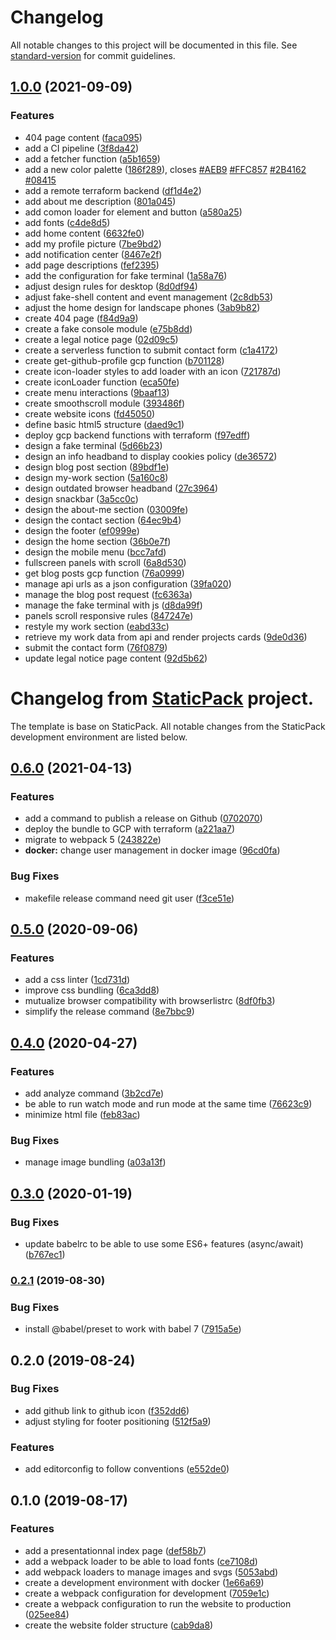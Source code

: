 # Changelog

All notable changes to this project will be documented in this file. See [standard-version](https://github.com/conventional-changelog/standard-version) for commit guidelines.

## [1.0.0](https://github.com/antoine-amara/staticpack/compare/v0.6.0...v1.0.0) (2021-09-09)


### Features

* 404 page content ([faca095](https://github.com/antoine-amara/staticpack/commit/faca09593e4aed14551ee38182190eb8197e478f))
* add a CI pipeline ([3f8da42](https://github.com/antoine-amara/staticpack/commit/3f8da42dd01b9f73a21d28543d58803da5316546))
* add a fetcher function ([a5b1659](https://github.com/antoine-amara/staticpack/commit/a5b1659c51be025a0c633204edbfe779bb3e1f80))
* add a new color palette ([186f289](https://github.com/antoine-amara/staticpack/commit/186f289a4a8d9fa9a2b65bae1dff610229e44cb2)), closes [#AEB9](https://github.com/antoine-amara/staticpack/issues/AEB9) [#FFC857](https://github.com/antoine-amara/staticpack/issues/FFC857) [#2B4162](https://github.com/antoine-amara/staticpack/issues/2B4162) [#08415](https://github.com/antoine-amara/staticpack/issues/08415)
* add a remote terraform backend ([df1d4e2](https://github.com/antoine-amara/staticpack/commit/df1d4e27c8eb578cc813ec74447b71c3b8f28c68))
* add about me description ([801a045](https://github.com/antoine-amara/staticpack/commit/801a045c9a7be3f4d33e3cef648415e8bf013812))
* add comon loader for element and button ([a580a25](https://github.com/antoine-amara/staticpack/commit/a580a25934ca8ca446aa4f35bef543e3fbc3f632))
* add fonts ([c4de8d5](https://github.com/antoine-amara/staticpack/commit/c4de8d506601c206e68734eb100cddcc3a764f82))
* add home content ([6632fe0](https://github.com/antoine-amara/staticpack/commit/6632fe03b1a0a807247813f56f8b42d1db6e764a))
* add my profile picture ([7be9bd2](https://github.com/antoine-amara/staticpack/commit/7be9bd2e8247f97c4fcecd629e4a07c2e2644da6))
* add notification center ([8467e2f](https://github.com/antoine-amara/staticpack/commit/8467e2fa3f15d8113eed3b843c04438b9bf38926))
* add page descriptions ([fef2395](https://github.com/antoine-amara/staticpack/commit/fef2395f4470fa6dcb1a87fcf76814957a5e8f96))
* add the configuration for fake terminal ([1a58a76](https://github.com/antoine-amara/staticpack/commit/1a58a76c301148c76f593c17d79c042db95b07cb))
* adjust design rules for desktop ([8d0df94](https://github.com/antoine-amara/staticpack/commit/8d0df94dbcd795d1eab248ad1b56975e4f676715))
* adjust fake-shell content and event management ([2c8db53](https://github.com/antoine-amara/staticpack/commit/2c8db53ac3fcbd1b2621b85d2b60cca33d654ce3))
* adjust the home design for landscape phones ([3ab9b82](https://github.com/antoine-amara/staticpack/commit/3ab9b82dcc131550db96dac8d74fad2774a59b35))
* create 404 page ([f84d9a9](https://github.com/antoine-amara/staticpack/commit/f84d9a98fdb25f87ea110e3b0a093743ec48272a))
* create a fake console module ([e75b8dd](https://github.com/antoine-amara/staticpack/commit/e75b8dd03183520aec9bdbd1e238cead8eb9208d))
* create a legal notice page ([02d09c5](https://github.com/antoine-amara/staticpack/commit/02d09c50aba80dc04429e4fb8fc1e3a867dbe932))
* create a serverless function to submit contact form ([c1a4172](https://github.com/antoine-amara/staticpack/commit/c1a41726dbd5a63aa9d508e23965f8993810e809))
* create get-github-profile gcp function ([b701128](https://github.com/antoine-amara/staticpack/commit/b701128fd52d2f76324486ffab93732fd87af287))
* create icon-loader styles to add loader with an icon ([721787d](https://github.com/antoine-amara/staticpack/commit/721787d5de89cf4edd46972401b6e0fc6aa1cbb9))
* create iconLoader function ([eca50fe](https://github.com/antoine-amara/staticpack/commit/eca50fe7b5a7f1d3ceac137c105b04cd5790bc12))
* create menu interactions ([9baaf13](https://github.com/antoine-amara/staticpack/commit/9baaf130b1af1ed020d19d580cdbf2657ea8a098))
* create smoothscroll module ([393486f](https://github.com/antoine-amara/staticpack/commit/393486fa6041fc16d079e44f88a0032542f1a0f8))
* create website icons ([fd45050](https://github.com/antoine-amara/staticpack/commit/fd45050603c97a3a0d4a84169d081241f2210851))
* define basic html5 structure ([daed9c1](https://github.com/antoine-amara/staticpack/commit/daed9c141790409a8b7a77e03b9653ee604dec86))
* deploy gcp backend functions with terraform ([f97edff](https://github.com/antoine-amara/staticpack/commit/f97edffaf8881b9af37ec7f34aa0fa343c9f03c7))
* design a fake terminal ([5d66b23](https://github.com/antoine-amara/staticpack/commit/5d66b23135076e60c4fb5fe65b88fa1abe7f37a7))
* design an info headband to display cookies policy ([de36572](https://github.com/antoine-amara/staticpack/commit/de365727b2cab41ffdeaa6fd37506992ba925aff))
* design blog post section ([89bdf1e](https://github.com/antoine-amara/staticpack/commit/89bdf1e925dd3e5ef4f5aed4d42322d221bb6ac5))
* design my-work section ([5a160c8](https://github.com/antoine-amara/staticpack/commit/5a160c87a1ac612adb79e5f50129519cb6d4e425))
* design outdated browser headband ([27c3964](https://github.com/antoine-amara/staticpack/commit/27c3964c2d983409fd64e67f8130420b8da2fcd1))
* design snackbar ([3a5cc0c](https://github.com/antoine-amara/staticpack/commit/3a5cc0c6593e4278b6fba17d378b431d0bdace46))
* design the about-me section ([03009fe](https://github.com/antoine-amara/staticpack/commit/03009fe200c8940da238ae5b903429fd8c484996))
* design the contact section ([64ec9b4](https://github.com/antoine-amara/staticpack/commit/64ec9b4b8ce70554860fd91bdf399decdc709cc3))
* design the footer ([ef0999e](https://github.com/antoine-amara/staticpack/commit/ef0999e094470c1290651d088b7c5c3059c40c24))
* design the home section ([36b0e7f](https://github.com/antoine-amara/staticpack/commit/36b0e7f9c1555b612296e7a1d67155f4484de775))
* design the mobile menu ([bcc7afd](https://github.com/antoine-amara/staticpack/commit/bcc7afd4ccc38982dd7043f6c856d56a9d84ccf0))
* fullscreen panels with scroll ([6a8d530](https://github.com/antoine-amara/staticpack/commit/6a8d530ae656b61639539fbbff5cc2bd805a00f9))
* get blog posts gcp function ([76a0999](https://github.com/antoine-amara/staticpack/commit/76a0999ab80b1db1335988351a007514d4fce2d2))
* manage api urls as a json configuration ([39fa020](https://github.com/antoine-amara/staticpack/commit/39fa020525ca8bc6963f03aa3c827f49e0761daf))
* manage the blog post request ([fc6363a](https://github.com/antoine-amara/staticpack/commit/fc6363a3c328bdc08c841e6cb25de6f2ae303398))
* manage the fake terminal with js ([d8da99f](https://github.com/antoine-amara/staticpack/commit/d8da99fb1238349335327af9e70960f33a126c4b))
* panels scroll responsive rules ([847247e](https://github.com/antoine-amara/staticpack/commit/847247e3c9796d84f68a51d4a6806bf30934fe7a))
* restyle my work section ([eabd33c](https://github.com/antoine-amara/staticpack/commit/eabd33c758c036e699ffc5ee73653f2c742f16d6))
* retrieve my work data from api and render projects cards ([9de0d36](https://github.com/antoine-amara/staticpack/commit/9de0d36f92d5cbf57148d980f6bcc2dee9aec135))
* submit the contact form ([76f0879](https://github.com/antoine-amara/staticpack/commit/76f0879dc2c8d19dd010d88361bfb147058d5496))
* update legal notice page content ([92d5b62](https://github.com/antoine-amara/staticpack/commit/92d5b627a3d323d500ab13230157dda42c32d46b))

# Changelog from [StaticPack](https://github.com/antoine-amara/staticpack) project.

The template is base on StaticPack. All notable changes from the StaticPack development environment are listed below.

## [0.6.0](https://github.com/antoine-amara/staticpack/compare/v0.5.0...v0.6.0) (2021-04-13)


### Features

* add a command to publish a release on Github ([0702070](https://github.com/antoine-amara/staticpack/commit/0702070d7e159f9e52345ca0b0587e47a80ac854))
* deploy the bundle to GCP with terraform ([a221aa7](https://github.com/antoine-amara/staticpack/commit/a221aa7e0160c7eb27ea6f428365c5b95922b4a6))
* migrate to webpack 5 ([243822e](https://github.com/antoine-amara/staticpack/commit/243822e1d1541995f9f10dd020729bf2c31a2756))
* **docker:** change user management in docker image ([96cd0fa](https://github.com/antoine-amara/staticpack/commit/96cd0faf60c38c1dd901cd5ff25d937a5a64b990))


### Bug Fixes

* makefile release command need git user ([f3ce51e](https://github.com/antoine-amara/staticpack/commit/f3ce51e2df61ed5c1dfecc657c801d05738081f5))

## [0.5.0](https://github.com/antoine-amara/staticpack/compare/v0.4.0...v0.5.0) (2020-09-06)


### Features

* add a css linter ([1cd731d](https://github.com/antoine-amara/staticpack/commit/1cd731d3b68028b5f6adb12ee46348797b335560))
* improve css bundling ([6ca3dd8](https://github.com/antoine-amara/staticpack/commit/6ca3dd8373d1272341bc0c10a2867a124b7011b8))
* mutualize browser compatibility with browserlistrc ([8df0fb3](https://github.com/antoine-amara/staticpack/commit/8df0fb3925c87b6c6e6e58675a957ab91141ab8f))
* simplify the release command ([8e7bbc9](https://github.com/antoine-amara/staticpack/commit/8e7bbc97cd7069c52f8f33785197982a188b2001))

## [0.4.0](https://github.com/antoine-amara/staticpack/compare/v0.3.0...v0.4.0) (2020-04-27)


### Features

* add analyze command ([3b2cd7e](https://github.com/antoine-amara/staticpack/commit/3b2cd7e3d745e7605ebb8f7a68a47ceff2d64408))
* be able to run watch mode and run mode at the same time ([76623c9](https://github.com/antoine-amara/staticpack/commit/76623c92fb561105a876bfef791bdd6f8c5fea7e))
* minimize html file ([feb83ac](https://github.com/antoine-amara/staticpack/commit/feb83ac1d4394154c588bd355fa15401e29ee5a1))


### Bug Fixes

* manage image bundling ([a03a13f](https://github.com/antoine-amara/staticpack/commit/a03a13fb3e0c9ac77375f1d0d746e96eacb1100d))

## [0.3.0](https://github.com/antoine-amara/staticpack/compare/v0.2.1...v0.3.0) (2020-01-19)


### Bug Fixes

* update babelrc to be able to use some ES6+ features (async/await) ([b767ec1](https://github.com/antoine-amara/staticpack/commit/b767ec1441b8733b0fc8215a1afcd8d99da386ee))

### [0.2.1](https://github.com/antoine-amara/staticpack/compare/v0.2.0...v0.2.1) (2019-08-30)


### Bug Fixes

* install @babel/preset to work with babel 7 ([7915a5e](https://github.com/antoine-amara/staticpack/commit/7915a5e))

## 0.2.0 (2019-08-24)


### Bug Fixes

* add github link to github icon ([f352dd6](https://github.com/antoine-amara/staticpack/commit/f352dd6))
* adjust styling for footer positioning ([512f5a9](https://github.com/antoine-amara/staticpack/commit/512f5a9))


### Features

* add editorconfig to follow conventions ([e552de0](https://github.com/antoine-amara/staticpack/commit/e552de0))

## 0.1.0 (2019-08-17)


### Features

* add a presentationnal index page ([def58b7](https://github.com/antoine-amara/staticpack/commit/def58b7))
* add a webpack loader to be able to load fonts ([ce7108d](https://github.com/antoine-amara/staticpack/commit/ce7108d))
* add webpack loaders to manage images and svgs ([5053abd](https://github.com/antoine-amara/staticpack/commit/5053abd))
* create a development environment with docker ([1e66a69](https://github.com/antoine-amara/staticpack/commit/1e66a69))
* create a webpack configuration for development ([7059e1c](https://github.com/antoine-amara/staticpack/commit/7059e1c))
* create a webpack configuration to run the website to production ([025ee84](https://github.com/antoine-amara/staticpack/commit/025ee84))
* create the website folder structure ([cab9da8](https://github.com/antoine-amara/staticpack/commit/cab9da8))
